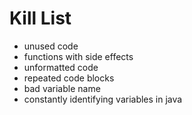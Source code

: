 Kill List
=========
* unused code
* functions with side effects
* unformatted code
* repeated code blocks
* bad variable name
* constantly identifying variables in java
